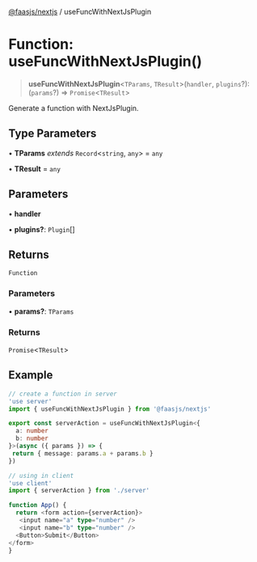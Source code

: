 [@faasjs/nextjs](../README.md) / useFuncWithNextJsPlugin

# Function: useFuncWithNextJsPlugin()

> **useFuncWithNextJsPlugin**\<`TParams`, `TResult`\>(`handler`, `plugins`?): (`params`?) => `Promise`\<`TResult`\>

Generate a function with NextJsPlugin.

## Type Parameters

• **TParams** *extends* `Record`\<`string`, `any`\> = `any`

• **TResult** = `any`

## Parameters

• **handler**

• **plugins?**: `Plugin`[]

## Returns

`Function`

### Parameters

• **params?**: `TParams`

### Returns

`Promise`\<`TResult`\>

## Example

```ts
// create a function in server
'use server'
import { useFuncWithNextJsPlugin } from '@faasjs/nextjs'

export const serverAction = useFuncWithNextJsPlugin<{
  a: number
  b: number
}>(async ({ params }) => {
 return { message: params.a + params.b }
})

// using in client
'use client'
import { serverAction } from './server'

function App() {
  return <form action={serverAction}>
   <input name="a" type="number" />
   <input name="b" type="number" />
  <Button>Submit</Button>
</form>
}
```

